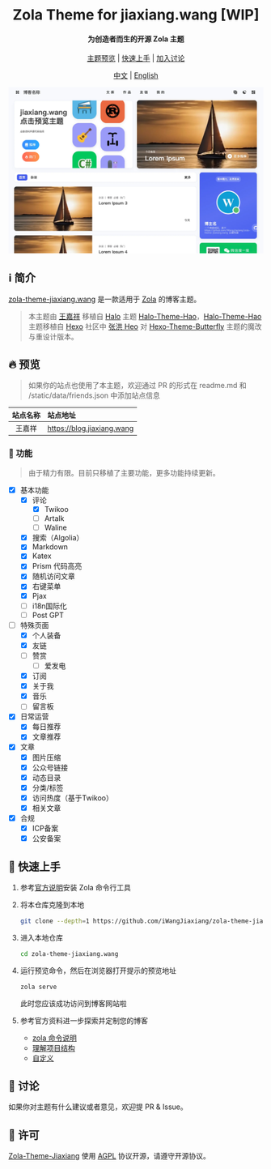 <div align="center">

<h1>Zola Theme for jiaxiang.wang [WIP]</h1>

<h4>为创造者而生的开源 Zola 主题</h4>

<p align="center">

[主题预览](#-预览) | [快速上手](#-快速上手) | [加入讨论](#-讨论)

[中文](./README.md) | [English](./README.en.md)

</p>
</div>

[![preview](<./content/articles/docs/01 Read Me/preview.webp>)](https://blog.jiaxiang.wang)

## ℹ️ 简介

[zola-theme-jiaxiang.wang](https://github.com/iWangJiaxiang/zola-theme-jiaxiang.wang) 是一款适用于 [Zola](https://github.com/getzola/zola) 的博客主题。

> 本主题由 [王嘉祥](https://blog.jiaxiang.wang) 移植自 [Halo](https://github.com/halo-dev/halo) 主题 [Halo-Theme-Hao](https://github.com/chengzhongxue/halo-theme-hao)，[Halo-Theme-Hao](https://github.com/chengzhongxue/halo-theme-hao) 主题移植自 [Hexo](https://hexo.io/zh-cn/index.html) 社区中 [张洪 Heo](https://blog.zhheo.com/) 对 [Hexo-Theme-Butterfly](https://github.com/chengzhongxue/halo-theme-hao) 主题的魔改与重设计版本。

## 🔥 预览

> 如果你的站点也使用了本主题，欢迎通过 PR 的形式在 readme.md 和 /static/data/friends.json 中添加站点信息

|  站点名称  |          站点地址           |
|:------:|:-----------------------|
| 王嘉祥 | https://blog.jiaxiang.wang |

### 🔌 功能

> 由于精力有限。目前只移植了主要功能，更多功能持续更新。

- [x] 基本功能
  - [x] 评论
    - [x] Twikoo
    - [ ] Artalk
    - [ ] Waline
  - [x] 搜索（Algolia）
  - [x] Markdown
  - [x] Katex
  - [x] Prism 代码高亮
  - [x] 随机访问文章
  - [x] 右键菜单
  - [x] Pjax
  - [ ] i18n国际化
  - [ ] Post GPT
- [ ] 特殊页面
  - [x] 个人装备
  - [x] 友链
  - [ ] 赞赏
    - [ ] 爱发电
  - [x] 订阅
  - [x] 关于我
  - [x] 音乐
  - [ ] 留言板
- [x] 日常运营
  - [x] 每日推荐
  - [x] 文章推荐
- [x] 文章
  - [x] 图片压缩
  - [x] 公众号链接
  - [x] 动态目录
  - [x] 分类/标签
  - [x] 访问热度（基于Twikoo）
  - [x] 相关文章
- [x] 合规
  - [x] ICP备案
  - [x] 公安备案

## 📝 快速上手

1. 参考[官方说明](https://www.getzola.org/documentation/getting-started/installation/)安装 Zola 命令行工具
1. 将本仓库克隆到本地

    ```bash
    git clone --depth=1 https://github.com/iWangJiaxiang/zola-theme-jiaxiang.wang.git
    ```

1. 进入本地仓库

    ```bash
    cd zola-theme-jiaxiang.wang
    ```

1. 运行预览命令，然后在浏览器打开提示的预览地址

    ```bash
    zola serve
    ```

    此时您应该成功访问到博客网站啦

1. 参考官方资料进一步探索并定制您的博客
   - [zola 命令说明](https://www.getzola.org/documentation/getting-started/cli-usage/)
   - [理解项目结构](https://www.getzola.org/documentation/getting-started/directory-structure/)
   - [自定义](https://www.getzola.org/documentation/getting-started/configuration/)

## 💬 讨论

如果你对主题有什么建议或者意见，欢迎提 PR & Issue。

## 🔐 许可

[Zola-Theme-Jiaxiang](https://github.com/iWangJiaxiang/zola-theme-jiaxiang.wang) 使用 [AGPL](./LICENSE) 协议开源，请遵守开源协议。

